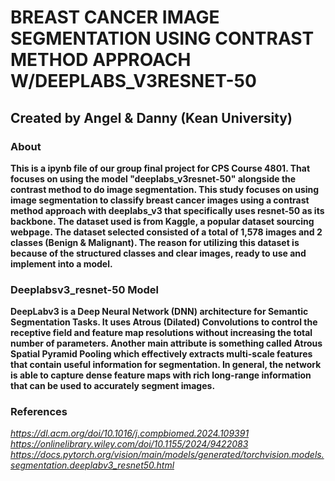 # BREAST CANCER IMAGE SEGMENTATION USING CONTRAST METHOD APPROACH W/DEEPLABS_V3RESNET-50  
## Created by Angel & Danny (Kean University)


### About

**This is a ipynb file of our group final project for CPS Course 4801. That focuses on using the model "deeplabs_v3resnet-50" alongside the contrast method to do image segmentation. 
This study focuses on using image segmentation to classify breast cancer images using a contrast method approach with deeplabs_v3 that specifically uses resnet-50 as its backbone. The dataset used is from Kaggle, a popular dataset sourcing webpage. The dataset selected consisted of a total of 1,578 images and 2 classes (Benign & Malignant). The reason for utilizing this dataset is because of the structured classes and clear images, ready to use and implement into a model.**


### Deeplabsv3_resnet-50 Model

**DeepLabv3 is a Deep Neural Network (DNN) architecture for Semantic Segmentation Tasks. It uses Atrous (Dilated) Convolutions to control the receptive field and feature map resolutions without increasing the total number of parameters. Another main attribute is something called Atrous Spatial Pyramid Pooling which effectively extracts multi-scale features that contain useful information for segmentation. In general, the network is able to capture dense feature maps with rich long-range information that can be used to accurately segment images.**

### References

*https://dl.acm.org/doi/10.1016/j.compbiomed.2024.109391*
*https://onlinelibrary.wiley.com/doi/10.1155/2024/9422083*
*https://docs.pytorch.org/vision/main/models/generated/torchvision.models.segmentation.deeplabv3_resnet50.html*




